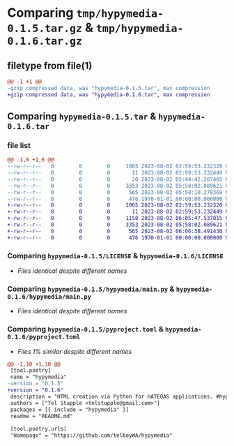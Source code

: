 # Comparing `tmp/hypymedia-0.1.5.tar.gz` & `tmp/hypymedia-0.1.6.tar.gz`

## filetype from file(1)

```diff
@@ -1 +1 @@
-gzip compressed data, was "hypymedia-0.1.5.tar", max compression
+gzip compressed data, was "hypymedia-0.1.6.tar", max compression
```

## Comparing `hypymedia-0.1.5.tar` & `hypymedia-0.1.6.tar`

### file list

```diff
@@ -1,6 +1,6 @@
--rw-r--r--   0        0        0     1065 2023-08-02 02:59:53.232320 hypymedia-0.1.5/LICENSE
--rw-r--r--   0        0        0       11 2023-08-02 02:59:53.232449 hypymedia-0.1.5/README.md
--rw-r--r--   0        0        0       20 2023-08-02 05:44:42.287465 hypymedia-0.1.5/hypymedia/__init__.py
--rw-r--r--   0        0        0     3353 2023-08-02 05:58:02.089621 hypymedia-0.1.5/hypymedia/main.py
--rw-r--r--   0        0        0      565 2023-08-02 05:58:10.270369 hypymedia-0.1.5/pyproject.toml
--rw-r--r--   0        0        0      476 1970-01-01 00:00:00.000000 hypymedia-0.1.5/PKG-INFO
+-rw-r--r--   0        0        0     1065 2023-08-02 02:59:53.232320 hypymedia-0.1.6/LICENSE
+-rw-r--r--   0        0        0       11 2023-08-02 02:59:53.232449 hypymedia-0.1.6/README.md
+-rw-r--r--   0        0        0     1158 2023-08-02 06:05:47.537815 hypymedia-0.1.6/hypymedia/__init__.py
+-rw-r--r--   0        0        0     3353 2023-08-02 05:58:02.089621 hypymedia-0.1.6/hypymedia/main.py
+-rw-r--r--   0        0        0      565 2023-08-02 06:06:38.491430 hypymedia-0.1.6/pyproject.toml
+-rw-r--r--   0        0        0      476 1970-01-01 00:00:00.000000 hypymedia-0.1.6/PKG-INFO
```

### Comparing `hypymedia-0.1.5/LICENSE` & `hypymedia-0.1.6/LICENSE`

 * *Files identical despite different names*

### Comparing `hypymedia-0.1.5/hypymedia/main.py` & `hypymedia-0.1.6/hypymedia/main.py`

 * *Files identical despite different names*

### Comparing `hypymedia-0.1.5/pyproject.toml` & `hypymedia-0.1.6/pyproject.toml`

 * *Files 1% similar despite different names*

```diff
@@ -1,10 +1,10 @@
 [tool.poetry]
 name = "hypymedia"
-version = "0.1.5"
+version = "0.1.6"
 description = "HTML creation via Python for HATEOAS applications. #hypermediaFTW"
 authors = ["Tel Stupple <telstupple@gmail.com>"]
 packages = [{ include = "hypymedia" }]
 readme = "README.md"
 
 [tool.poetry.urls]
 "Homepage" = "https://github.com/telboyWA/hypymedia"
```

